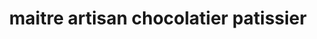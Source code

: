 ---
title: "maitre artisan chocolatier patissier"
url: /eaubonne/maitre-artisan-chocolatier-patissier/
shop: pâtisserie
---